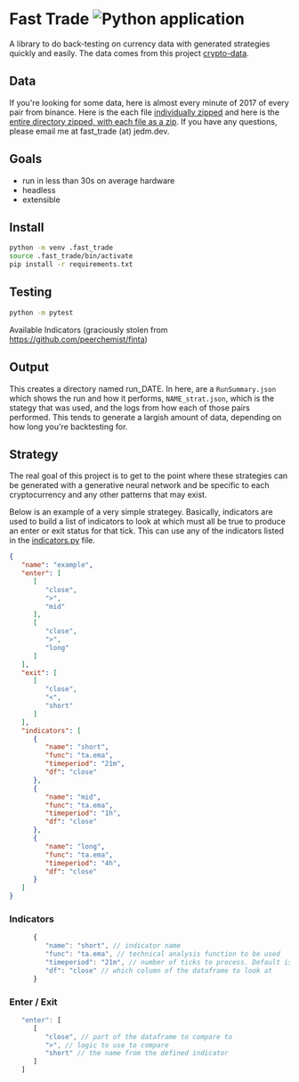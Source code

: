 # Fast Trade ![Python application](https://github.com/jrmeier/fast-trade/workflows/Python%20application/badge.svg)

A library to do back-testing on currency data with generated strategies quickly and easily. The data comes from this project [crypto-data](https://github.com/jrmeier/crypto-data). 

## Data

If you're looking for some data, here is almost every minute of 2017 of every pair from binance. Here is the each file [individually zipped](https://drive.google.com/file/d/16eoeNLTUVC9ydoMfVtjxxfLPKurGW05M/view?usp=sharing) and here is the [entire directory zipped, with each file as a zip](https://drive.google.com/file/d/16eoeNLTUVC9ydoMfVtjxxfLPKurGW05M/view?usp=sharing). If you have any questions, please email me at fast_trade (at) jedm.dev.

## Goals

- run in less than 30s on average hardware
- headless
- extensible

## Install

```bash
python -m venv .fast_trade
source .fast_trade/bin/activate
pip install -r requirements.txt
```

## Testing

```bash
python -m pytest
```

Available Indicators (graciously stolen from https://github.com/peerchemist/finta)

## Output

This creates a directory named run_DATE. In here, are a `RunSummary.json` which shows the run and how it performs, `NAME_strat.json`, which is the stategy that was used, and the logs from how each of those pairs performed. This tends to generate a largish amount of data, depending on how long you're backtesting for.

## Strategy

The real goal of this project is to get to the point where these strategies can be generated with a generative neural network and be specific to each cryptocurrency and any other patterns that may exist.

Below is an example of a very simple strategey. Basically, indicators are used to build a list of indicators to look at which must all be true to produce an enter or exit status for that tick. This can use any of the indicators listed in the [indicators.py](https://github.com/jrmeier/fast_trade/blob/master/fast_trade/indicators.py) file.


```json
{
   "name": "example",
   "enter": [
      [
         "close",
         ">",
         "mid"
      ],
      [
         "close",
         ">",
         "long"
      ]
   ],
   "exit": [
      [
         "close",
         "<",
         "short"
      ]
   ],
   "indicators": [
      {
         "name": "short",
         "func": "ta.ema",
         "timeperiod": "21m",
         "df": "close"
      },
      {
         "name": "mid",
         "func": "ta.ema",
         "timeperiod": "1h",
         "df": "close"
      },
      {
         "name": "long",
         "func": "ta.ema",
         "timeperiod": "4h",
         "df": "close"
      }
   ]
}
```

### Indicators

```javascript
      {
         "name": "short", // indicator name
         "func": "ta.ema", // technical analysis function to be used
         "timeperiod": "21m", // number of ticks to process. Default is minutes, but "m" (minutes), "d" (days), and "h" (hours) are avaliable
         "df": "close" // which column of the dataframe to look at
      }
```

### Enter / Exit

```javascript
   "enter": [
      [
         "close", // part of the dataframe to compare to
         ">", // logic to use to compare
         "short" // the name from the defined indicator
      ]
   ]
```
